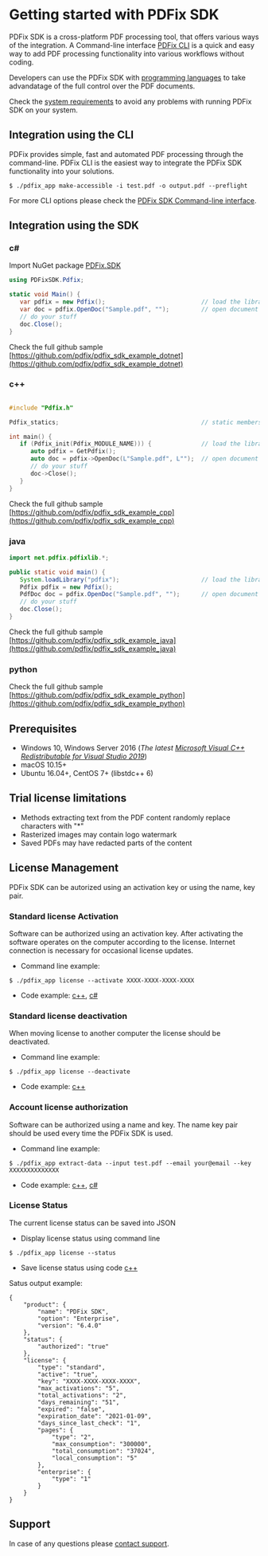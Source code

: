 # Getting started with PDFix SDK

PDFix SDK is a cross-platform PDF processing tool, that offers various ways of the integration. 
A Command-line interface [PDFix CLI](#Integration-using-the-CLI) is a quick and easy way to add PDF processing functionality into various workflows without coding.

Developers can use the PDFix SDK with [programming languages](#Integration-using-the-SDK) to take advandatage of the full control over the PDF documents.

Check the [system requirements](#Prerequisites) to avoid any problems with running PDFix SDK on your system. 

## Integration using the CLI
PDFix provides simple, fast and automated PDF processing through the
command-line. PDFix CLI is the easiest way to integrate the PDFix SDK
functionality into your solutions.

```console
$ ./pdfix_app make-accessible -i test.pdf -o output.pdf --preflight
```

For more CLI options please check the [PDFix SDK Command-line interface](https://pdfix.net/support/pdfix-command-line/).

## Integration using the SDK

### c&#35; 
Import NuGet package [PDFix.SDK](https://www.nuget.org/packages/PDFix.SDK/)
```cs
using PDFixSDK.Pdfix;

static void Main() {
   var pdfix = new Pdfix();                           // load the library
   var doc = pdfix.OpenDoc("Sample.pdf", "");         // open document
   // do your stuff
   doc.Close();                                       
}
```
Check the full github sample [https://github.com/pdfix/pdfix_sdk_example_dotnet](https://github.com/pdfix/pdfix_sdk_example_dotnet)

### c++
```cpp

#include "Pdfix.h"

Pdfix_statics;                                        // static members

int main() {
   if (Pdfix_init(Pdfix_MODULE_NAME))) {              // load the library
      auto pdfix = GetPdfix();
      auto doc = pdfix->OpenDoc(L"Sample.pdf", L"");  // open document
      // do your stuff
      doc->Close();                                   
   }
}
``````
Check the full github sample [https://github.com/pdfix/pdfix_sdk_example_cpp](https://github.com/pdfix/pdfix_sdk_example_cpp)

### java
```java
import net.pdfix.pdfixlib.*;

public static void main() {
   System.loadLibrary("pdfix");                       // load the library
   Pdfix pdfix = new Pdfix();   
   PdfDoc doc = pdfix.OpenDoc("Sample.pdf", "");      // open document
   // do your stuff
   doc.Close();
}
``````
Check the full github sample [https://github.com/pdfix/pdfix_sdk_example_java](https://github.com/pdfix/pdfix_sdk_example_java)

### python
Check the full github sample [https://github.com/pdfix/pdfix_sdk_example_python](https://github.com/pdfix/pdfix_sdk_example_python)


## Prerequisites
- Windows 10, Windows Server 2016 (_The latest [Microsoft Visual C++ Redistributable for Visual Studio
2019](https://support.microsoft.com/en-us/help/2977003/the-latest-supported-visual-c-downloads)_)
- macOS 10.15+
- Ubuntu 16.04+, CentOS 7+ (libstdc++ 6)

## Trial license limitations
- Methods extracting text from the PDF content randomly replace characters with "*"
- Rasterized images may contain logo watermark
- Saved PDFs may have redacted parts of the content 

## License Management
PDFix SDK can be autorized using an activation key or using the name, key pair.

### Standard license Activation
Software can be authorized using an activation key. After activating the software operates on the computer according to the license. Internet connection is necessary for occasional license updates.
- Command line example:
```
$ ./pdfix_app license --activate XXXX-XXXX-XXXX-XXXX
```
- Code example: [c++](https://github.com/pdfix/pdfix_sdk_example_cpp/blob/master/src/StandardLicenseActivate.cpp), [c#](https://github.com/pdfix/pdfix_sdk_example_dotnet/blob/master/src/Initialization.cs)

### Standard license deactivation
When moving license to another computer the license should be deactivated.
- Command line example:
```
$ ./pdfix_app license --deactivate
```
- Code example: [c++](https://github.com/pdfix/pdfix_sdk_example_cpp/blob/master/src/StandardLicenseDeactivate.cpp)

### Account license authorization
Software can be authorized using a name and key. The name key pair should be used every time the PDFix SDK is used. 
- Command line example:
```
$ ./pdfix_app extract-data --input test.pdf --email your@email --key XXXXXXXXXXXXXX
```
- Code example: [c++](), [c#](https://github.com/pdfix/pdfix_sdk_example_dotnet/blob/master/src/Initialization.cs)

### License Status
The current license status can be saved into JSON
- Display license status using command line
```
$ ./pdfix_app license --status 
```
- Save license status using code [c++]()

Satus output example:
```
{
    "product": {
        "name": "PDFix SDK",
        "option": "Enterprise",
        "version": "6.4.0"
    },
    "status": {
        "authorized": "true"
    },
    "license": {
        "type": "standard",
        "active": "true",
        "key": "XXXX-XXXX-XXXX-XXXX",
        "max_activations": "5",
        "total_activations": "2",
        "days_remaining": "51",
        "expired": "false",
        "expiration_date": "2021-01-09",
        "days_since_last_check": "1",
        "pages": {
            "type": "2",
            "max_consumption": "300000",
            "total_consumption": "37024",
            "local_consumption": "5"
        },
        "enterprise": {
            "type": "1"
        }
    }
}
```

## Support
In case of any questions please [contact support](https://pdfix.net/support).
